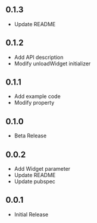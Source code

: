 ## 0.1.3
* Update README

## 0.1.2
* Add API description
* Modify unloadWidget initializer

## 0.1.1
* Add example code
* Modify property

## 0.1.0
* Beta Release

## 0.0.2
* Add Widget parameter
* Update README
* Update pubspec

## 0.0.1
* Initial Release
